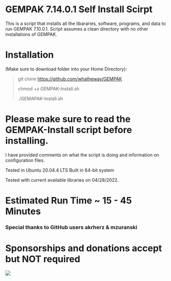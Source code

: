 # GEMPAK 7.14.0.1 Self Install Scirpt
This is a script that installs all the libararies, software, programs, and data to run GEMPAK 7.10.0.1.  Script assumes a clean directory with no other installations of GEMPAK.

# Installation 
(Make sure to download folder into your Home Directory):

> git clone https://github.com/whatheway/GEMPAK
> 
> chmod +x GEMPAK-Install.sh
> 
> ./GEMAPAK-Install.sh

# Please make sure to read the GEMPAK-Install script before installing.  
I have provided comments on what the script is doing and information on configuration files.


Tested in Ubuntu 20.04.4 LTS
Built in 64-bit system

Tested with current available libraries on 04/28/2022. 

# Estimated Run Time ~ 15 - 45 Minutes
### Special thanks to  GitHub users akrherz & mzuranski


# Sponsorships and donations accept but NOT required
[![](https://img.shields.io/static/v1?label=Sponsor&message=%E2%9D%A4&logo=GitHub&color=%23fe8e86)](https://github.com/sponsors/whatheway)
